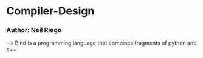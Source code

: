 # Compiler-Design
### Author: Neil Riego

--> Bind is a programming language that combines fragments of python and c++
